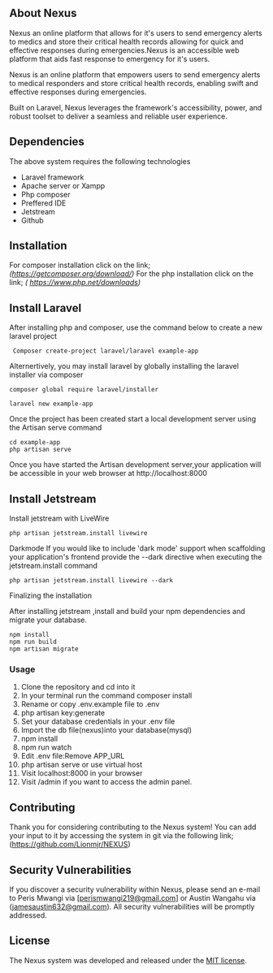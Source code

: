 

## About Nexus

Nexus an online platform that allows for it's users to send emergency alerts to medics and store their critical health records allowing for quick and effective responses during emergencies.Nexus is an accessible web platform that aids fast response to emergency for it's users.

Nexus is an online platform that empowers users to send emergency alerts to medical responders and store critical health records, enabling swift and effective responses during emergencies.

Built on Laravel, Nexus leverages the framework's accessibility, power, and robust toolset to deliver a seamless and reliable user experience.

## Dependencies
The above system requires the following technologies

- Laravel framework
- Apache server or Xampp
- Php composer
- Preffered IDE
- Jetstream
- Github


## Installation
For composer installation click on the link; *(https://getcomposer.org/download/)*
For the php installation click on the link; *( https://www.php.net/downloads)*

## Install Laravel
After installing php and composer, use the command below to create a new laravel project

 ```
  Composer create-project laravel/laravel example-app
  ```

Alternertively, you may install laravel by globally installing the laravel installer via composer

  ```
  composer global require laravel/installer
  
  laravel new example-app
  ```

Once the project has been created start a local development server using the Artisan serve command

  ```
  cd example-app
  php artisan serve
  ````

Once you have started the Artisan development server,your application will be accessible in your web browser at  http://localhost:8000

## Install Jetstream
Install jetstream with LiveWire
```
php artisan jetstream.install livewire
```
Darkmode
If you would like to include 'dark mode' support when scaffolding your application's frontend provide the --dark directive 
when executing the jetstream.install command
```
php artisan jetstream.install livewire --dark

```

Finalizing the installation

After installing jetstream ,install and build your npm dependencies and migrate your database.
```
npm install
npm run build
npm artisan migrate

```

### Usage
1. Clone the repository and cd into it
2. In your terminal run the command composer install
3. Rename or copy .env.example file to .env
4. php artisan key:generate
5. Set your database credentials in your .env file
6. Import the db file(nexus)into your database(mysql)
7. npm install
8. npm run watch
9. Edit .env file:Remove APP_URL
10. php artisan serve or use virtual host
11. Visit localhost:8000 in your browser
12. Visit /admin if you want to access the admin panel.



## Contributing

Thank you for considering contributing to the Nexus system! You can add your input to it by accessing the system in git via the following link; (https://github.com/Lionmjr/NEXUS)

## Security Vulnerabilities

If you discover a security vulnerability within Nexus, please send an e-mail to Peris Mwangi via [perismwangi219@gmail.com] or Austin Wangahu via (jamesaustin632@gmail.com). All security vulnerabilities will be promptly addressed.

## License
The Nexus system was developed and released under the [MIT license](https://opensource.org/licenses/MIT).
